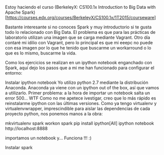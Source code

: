 Estoy haciendo el curso (BerkeleyX: CS100.1x Introduction to Big Data with Apache Spark)[https://courses.edx.org/courses/BerkeleyX/CS100.1x/1T2015/courseware]

Bastante interesante si no conoces Spark y muy introductorio si te gusta todo lo relacionado con Big Data. El problema es que para las prácticas de laboratorio utilizan una imagen que se carga mediante Vagrant.
Otro día contaré mi idilio con Vagrant, pero lo principal es que mi eeepc no puede con esa imagen por lo que he tenido que buscarme un workarround o lo que es lo mismo, buscarme la vida.

Como los ejercicios se realizan en un ipython notebook enganchado con Spark, aquí dejo los pasos que a mi me han funcionado para configurar el entorno:

Instalar ipython notebook
Yo utilizo python 2.7 mediante la distribución Anaconda. Anaconda ya viene con un ipython out of the box, así que vamos a utilizarlo.
Primer problema: a la hora de importar un notebook salta un error 500... WTF
Como no me apetece ivestigar, creo que lo más rápido es reinstalarme ipython con las últimas versiones.
Como ya tengo virtualenv y virtualenvwrapper, imprescindible para aislar las dependencias de cada proyecto python, nos ponemos manos a la obra:

mkvirtualenv spark
workon spark
pip install ipython[All]
ipython notebook
http://localhost:8888

importamos un notebook y... Funciona !!! :)

Instalar spark
